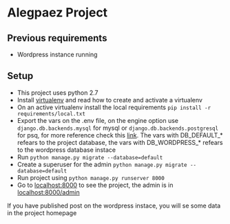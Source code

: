 # Alegpaez Project

## Previous requirements
* Wordpress instance running

## Setup

* This project uses python 2.7
* Install [virtualenv](https://virtualenv.pypa.io/en/stable/) and read how to create and activate a virtualenv
* On an active virtualenv install the local requirements `pip install -r requirements/local.txt`
* Export the vars on the .env file, on the engine option use `django.db.backends.mysql` for mysql or `django.db.backends.postgresql` for psq, for more reference check this [link](https://docs.djangoproject.com/en/1.10/ref/settings/#std:setting-DATABASE-ENGINE). The vars with DB_DEFAULT_* refears to the project database, the vars with DB_WORDPRESS_* refears to the wordpress database instace
* Run `python manage.py migrate --database=default`
* Create a superuser for the admin `python manage.py migrate --database=default`
* Run project using `python manage.py runserver 8000`
* Go to [localhost:8000](localhost:8000) to see the project, the admin is in [localhost:8000/admin](localhost:8000/admin)

If you have published post on the wordpress instace, you will se some data in the project homepage
